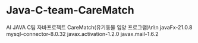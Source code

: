 # Java-C-team-CareMatch

AI JAVA C팀 자바프로젝트
CareMatch(유기동물 입양 프로그램)\n\n
javaFx-21.0.8
mysql-connector-8.0.32
javax.activation-1.2.0
javax.mail-1.6.2
